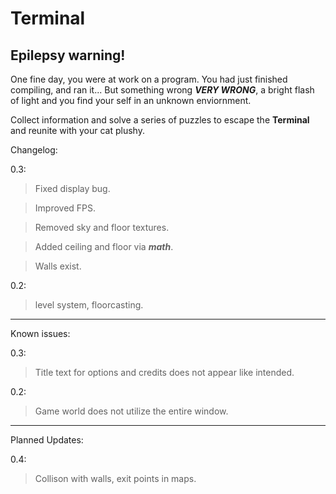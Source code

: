 # Terminal

## Epilepsy warning!

One fine day, you were at work on a program. You had just finished compiling, and ran it... But something wrong ***VERY WRONG***, a bright flash of light and you find your self in an unknown enviornment.

Collect information and solve a series of puzzles to escape the **Terminal** and reunite with your cat plushy.


Changelog:

0.3: 
  
  >Fixed display bug.
  
  >Improved FPS.
  
  >Removed sky and floor textures.
  
  >Added ceiling and floor via ***math***.
  
  >Walls exist.

0.2:
  >level system, floorcasting.

---

Known issues:

0.3:
 >Title text for options and credits does not appear like intended.

0.2: 
  
  >Game world does not utilize the entire window.

---

Planned Updates:

0.4:
 >Collison with walls, exit points in maps.
